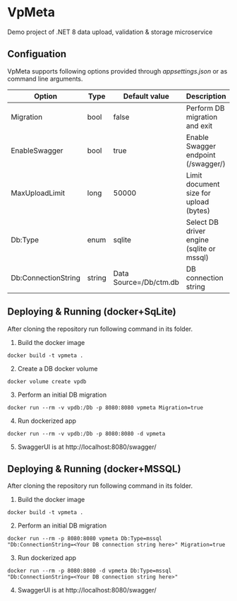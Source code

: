 # VpMeta
Demo project of .NET 8 data upload, validation & storage microservice

## Configuation
VpMeta supports following options provided through *appsettings.json* or as command line arguments.

| Option |Type|Default value|Description|
| ------ | ------ | ------ | ------ |
| Migration | bool | false | Perform DB migration and exit |
| EnableSwagger | bool | true | Enable Swagger endpoint (/swagger/) |
| MaxUploadLimit | long | 50000 | Limit document size for upload (bytes) |
| Db:Type | enum | sqlite | Select DB driver engine (sqlite or mssql) |
| Db:ConnectionString | string | Data Source=/Db/ctm.db | DB connection string |

## Deploying & Running (docker+SqLite)
After cloning the repository run following command in its folder.

1. Build the docker image 
```
docker build -t vpmeta .
```
2. Create a DB docker volume
```
docker volume create vpdb
```
3. Perform an initial DB migration
```
docker run --rm -v vpdb:/Db -p 8080:8080 vpmeta Migration=true
```
4. Run dockerized app
```
docker run --rm -v vpdb:/Db -p 8080:8080 -d vpmeta
```
5. SwaggerUI is at http://localhost:8080/swagger/

## Deploying & Running (docker+MSSQL)
After cloning the repository run following command in its folder.

1. Build the docker image 
```
docker build -t vpmeta .
```
2. Perform an initial DB migration
```
docker run --rm -p 8080:8080 vpmeta Db:Type=mssql "Db:ConnectionString=<Your DB connection string here>" Migration=true
```
3. Run dockerized app
```
docker run --rm -p 8080:8080 -d vpmeta Db:Type=mssql "Db:ConnectionString=<Your DB connection string here>"
```
4. SwaggerUI is at http://localhost:8080/swagger/

